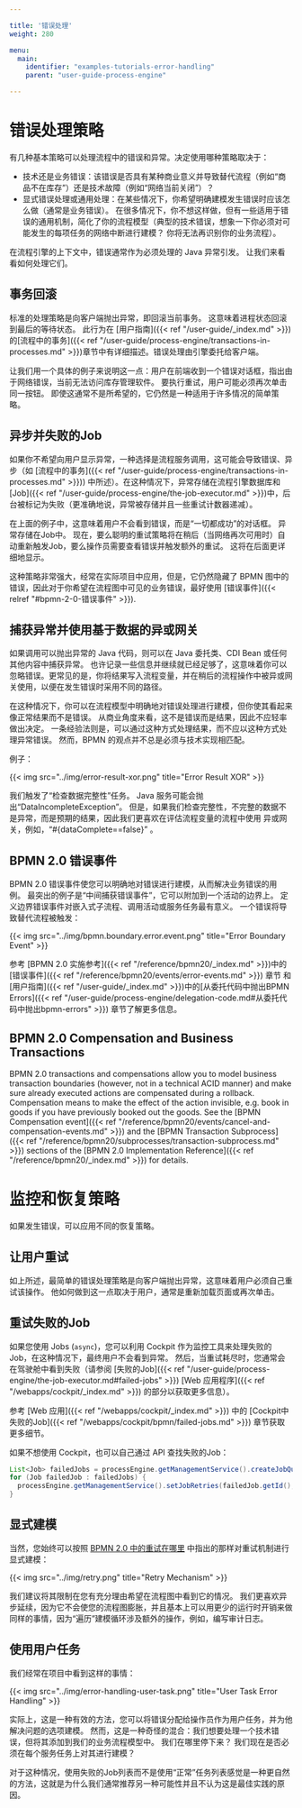 ```yaml
---

title: '错误处理'
weight: 280

menu:
  main:
    identifier: "examples-tutorials-error-handling"
    parent: "user-guide-process-engine"

---
```


# 错误处理策略

有几种基本策略可以处理流程中的错误和异常。决定使用哪种策略取决于：

 *  技术还是业务错误：该错误是否具有某种商业意义并导致替代流程（例如“商品不在库存”）还是技术故障（例如“网络当前关闭”）？
 *  显式错误处理或通用处理：在某些情况下，你希望明确建模发生错误时应该怎么做（通常是业务错误）。 在很多情况下，你不想这样做，但有一些适用于错误的通用机制，简化了你的流程模型（典型的技术错误，想象一下你必须对可能发生的每项任务的网络中断进行建模？ 你将无法再识别你的业务流程）。

在流程引擎的上下文中，错误通常作为必须处理的 Java 异常引发。 让我们来看看如何处理它们。

## 事务回滚

标准的处理策略是向客户端抛出异常，即回滚当前事务。 这意味着进程状态回滚到最后的等待状态。 此行为在 [用户指南]({{< ref "/user-guide/_index.md" >}})的[流程中的事务]({{< ref "/user-guide/process-engine/transactions-in-processes.md" >}})章节中有详细描述。错误处理由引擎委托给客户端。

让我们用一个具体的例子来说明这一点：用户在前端收到一个错误对话框，指出由于网络错误，当前无法访问库存管理软件。 要执行重试，用户可能必须再次单击同一按钮。 即使这通常不是所希望的，它仍然是一种适用于许多情况的简单策略。

## 异步并失败的Job

如果你不希望向用户显示异常，一种选择是流程服务调用，这可能会导致错误、异步（如 [流程中的事务]({{< ref "/user-guide/process-engine/transactions-in-processes.md" >}})) 中所述）。在这种情况下，异常存储在流程引擎数据库和 [Job]({{< ref "/user-guide/process-engine/the-job-executor.md" >}})中，后台被标记为失败（更准确地说，异常被存储并且一些重试计数器递减）。

在上面的例子中，这意味着用户不会看到错误，而是“一切都成功”的对话框。 异常存储在Job中。 现在，要么聪明的重试策略将在稍后（当网络再次可用时）自动重新触发Job，要么操作员需要查看错误并触发额外的重试。 这将在后面更详细地显示。

这种策略非常强大，经常在实际项目中应用，但是，它仍然隐藏了 BPMN 图中的错误，因此对于你希望在流程图中可见的业务错误，最好使用 [错误事件]({{< relref "#bpmn-2-0-错误事件" >}}).

## 捕获异常并使用基于数据的异或网关

如果调用可以抛出异常的 Java 代码，则可以在 Java 委托类、CDI Bean 或任何其他内容中捕获异常。 也许记录一些信息并继续就已经足够了，这意味着你可以忽略错误。更常见的是，你将结果写入流程变量，并在稍后的流程操作中被异或网关使用，以便在发生错误时采用不同的路径。

在这种情况下，你可以在流程模型中明确地对错误处理进行建模，但你使其看起来像正常结果而不是错误。 从商业角度来看，这不是错误而是结果，因此不应轻率做出决定。 一条经验法则是，可以通过这种方式处理结果，而不应以这种方式处理异常错误。 然而，BPMN 的观点并不总是必须与技术实现相匹配。

例子：

{{< img src="../img/error-result-xor.png" title="Error Result XOR" >}}

我们触发了“检查数据完整性”任务。 Java 服务可能会抛出“DataIncompleteException”。 但是，如果我们检查完整性，不完整的数据不是异常，而是预期的结果，因此我们更喜欢在评估流程变量的流程中使用 异或网关，例如，“#{dataComplete==false}” 。

## BPMN 2.0 错误事件

BPMN 2.0 错误事件使您可以明确地对错误进行建模，从而解决业务错误的用例。 最突出的例子是“中间捕获错误事件”，它可以附加到一个活动的边界上。 定义边界错误事件对嵌入式子流程、调用活动或服务任务最有意义。 一个错误将导致替代流程被触发：

{{< img src="../img/bpmn.boundary.error.event.png" title="Error Boundary Event" >}}


参考 [BPMN 2.0 实施参考]({{< ref "/reference/bpmn20/_index.md" >}})中的[错误事件]({{< ref "/reference/bpmn20/events/error-events.md" >}}) 章节 和 [用户指南]({{< ref "/user-guide/_index.md" >}})中的[从委托代码中抛出BPMN Errors]({{< ref "/user-guide/process-engine/delegation-code.md#从委托代码中抛出bpmn-errors" >}}) 章节了解更多信息。

## BPMN 2.0 Compensation and Business Transactions

BPMN 2.0 transactions and compensations allow you to model business transaction boundaries (however, not in a technical ACID manner) and make sure already executed actions are compensated during a rollback. Compensation means to make the effect of the action invisible, e.g. book in goods if you have previously booked out the goods. See the [BPMN Compensation event]({{< ref "/reference/bpmn20/events/cancel-and-compensation-events.md" >}}) and the [BPMN Transaction Subprocess]({{< ref "/reference/bpmn20/subprocesses/transaction-subprocess.md" >}}) sections of the [BPMN 2.0 Implementation Reference]({{< ref "/reference/bpmn20/_index.md" >}}) for details.


# 监控和恢复策略

如果发生错误，可以应用不同的恢复策略。

## 让用户重试

如上所述，最简单的错误处理策略是向客户端抛出异常，这意味着用户必须自己重试该操作。 他如何做到这一点取决于用户，通常是重新加载页面或再次单击。

## 重试失败的Job

如果您使用 Jobs (`async`)，您可以利用 Cockpit 作为监控工具来处理失败的Job，在这种情况下，最终用户不会看到异常。 然后，当重试耗尽时，您通常会在驾驶舱中看到失败（请参阅 [失败的Job]({{< ref "/user-guide/process-engine/the-job-executor.md#failed-jobs" >}}) [Web 应用程序]({{< ref "/webapps/cockpit/_index.md" >}}) 的部分以获取更多信息）。

参考 [Web 应用]({{< ref "/webapps/cockpit/_index.md" >}}) 中的 [Cockpit中失败的Job]({{< ref "/webapps/cockpit/bpmn/failed-jobs.md" >}}) 章节获取更多细节。

如果不想使用 Cockpit，也可以自己通过 API 查找失败的Job：

```java
List<Job> failedJobs = processEngine.getManagementService().createJobQuery().withException().list();
for (Job failedJob : failedJobs) {
  processEngine.getManagementService().setJobRetries(failedJob.getId(), 1);
}
```

## 显式建模

当然，您始终可以按照 [BPMN 2.0 中的重试在哪里](http://www.bpm-guide.de/2012/06/15/where-is-the-retry-in-bpmn-2-0/) 中指出的那样对重试机制进行显式建模：

{{< img src="../img/retry.png" title="Retry Mechanism" >}}

我们建议将其限制在您有充分理由希望在流程图中看到它的情况。 我们更喜欢异步延续，因为它不会使您的流程图膨胀，并且基本上可以用更少的运行时开销来做同样的事情，因为“遍历”建模循环涉及额外的操作，例如，编写审计日志。

## 使用用户任务

我们经常在项目中看到这样的事情：

{{< img src="../img/error-handling-user-task.png" title="User Task Error Handling" >}}

实际上，这是一种有效的方法，您可以将错误分配给操作员作为用户任务，并为他解决问题的选项建模。 然而，这是一种奇怪的混合：我们想要处理一个技术错误，但将其添加到我们的业务流程模型中。 我们在哪里停下来？ 我们现在是否必须在每个服务任务上对其进行建模？

对于这种情况，使用失败的Job列表而不是使用“正常”任务列表感觉是一种更自然的方法，这就是为什么我们通常推荐另一种可能性并且不认为这是最佳实践的原因。
